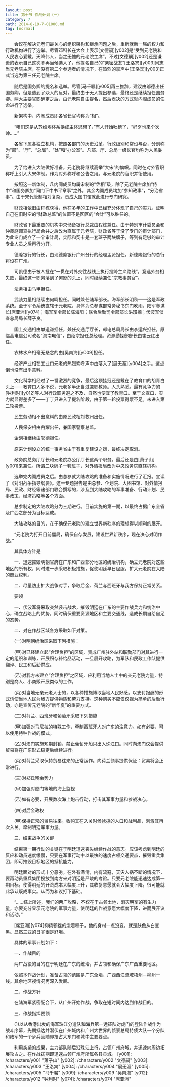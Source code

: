 ```yaml
---
layout: post
title: 第十节 作战计划（一）
category: 7
path: 2014-8-19-7-01000.md
tag: [normal]
---
```


　　会议在解决元老们最关心的组织架构和继承问题之后，重新就新一届的权力和行政机构进行了选举。尽管邓科长在大会上表示[文德嗣][y002]是“受到元老院和人民衷心爱戴，天降伟人，当之无愧的元老院主席”，不过[文德嗣][y002]还是谦逊的表示自己这次不再当候选人了，他提名自己的“亲密战友”[王洛宾][y003]同志当元老院主席，在没有第二个参选者的情况下，在热烈的掌声中[王洛宾][y003]正式当选为第三任元老院主席。

　　随后是国务卿的提名和选举。尽管[马千瞩][y005]再三推辞，建议由邬德出任国务卿，但是遭到了众人的反对，最终由于无人提出参选，最终还是继续担任国务卿。两大主要官职确定之后，由元老院自由提名，然后表决的方式就内阁成员的任命进行了选举。

　　新架构中，内阁成员即各省长官均称为“相”。

　　“咱们这是从苏维埃体系换成主体思想了，”有人开始吐槽了，“好歹也来个次帅……”

　　各省下属各独立机构，按照各部门的历史沿革、行政级别和常设与否，分别称为“部”、“厅”、“总局”、“处”和“办公室”。凡部、厅、总局一级长官均称为人民委员。

　　为了给进入大陆做好准备，元老院将继续高举“大宋”的旗帜。同时在对外官职称呼上引入大宋体制。作为对外称呼和公告之用。与元老院的官职并衔使用。

　　按照这一新体制，凡内阁成员均属宋制的“丞相”级，除了元老院主席加“侍中”和国务卿加“同门下中书平章事”之外。其余内阁成员均加“参知政事”，“分治省事”。由于宋代管制相对复杂。责成大图书馆就此进行专门研究。

　　财政相依旧由程栋获得，他在多年的工作中已经充分体现了自己的实力。证明自己在旧时空的“财政总监”的位置不是区区的“会计”可以胜任的。

　　财政省下最重要的机构中央储备银行总裁由程栋兼任。由于特别审计委员会和仲裁庭调查执行局合并之后改为直属于元老院，财政省等于没了专门的审计部门，为此专门成立了一个审计局，实际和契卡是一套班子两块牌子，等到有足够的审计专业人员之后再行分开。

　　德隆银行的行长，由现德隆银行广州分行的经理孟贤担任。新德隆银行的总行将设在广州。

　　司凯德由于被人批在“一贯在对外交往战线上执行投降主义路线”，竞选外务相失败，最终这一职务落到了何影的头上，同时继续兼任“宗教事务官”。

　　法务相由马甲担任。

　　武装力量相继续由何鸣担任。同时兼任陆军部长。海军部长明秋――这是军政系统。至于军令系统直辖于元老院，具体为总参谋部常务秘书东门吹雨，陆军参谋长[席亚洲][y074]；海军军令部长陈海阳；联合后勤司令部部长洪璜楠；伏波军侦查总局局长薛子良。

　　国土交通相由单道谦担任，兼任交通厅厅长，邮电总局局长由李运兴担任，原临高电信公司改名“海南电信”，由绍宗担任总经理。资源勘探部部长由崔云红出任。

　　农林水产相毫无悬念的由[吴南海][y009]担任。

　　经济产业相在工业口元老的热烈欢呼声中由落入了[展无涯][y004]之手。这点倒也没有出乎意料。

　　文化科学相经过了一番激烈的竞争，最后这顶挂冠还是戴在了教育口的胡青白头上――教育口人多不说，元老多半还当过兼职教师。人头熟悉。最有竞争力的[钟利时][y012]等人对行政职务避之不及，自然也便宜了教育口。至于文宣口，实力就显得差多了――丁丁只进入了提名阶段，由于第一轮投票得票不足。未进入第二轮投票。

　　民生劳动相不出意料的由原民政相刘牧州出任。

　　人民保安相由冉耀出任，兼国家警察总监。

　　企划相继续由邬德担任。

　　原来计划设立的统一事务省由于有重复建设之嫌，最终决定取消。

　　政务院总务厅厅长和元老院办公厅厅长这两个职务。最后还是由[萧子山][y001]来兼任。所谓二块牌子一套班子，对外情报局改为中央政务院直辖机构。

　　选举完内阁成员之后。由总参就大陆攻略的准备和实施情况进行了汇报。宣读了《对明战争指导纲要》。这一专题报告是由总参、企划院、大图书馆、对外情报局、民政、财经等诸部门联合撰写的，涉及到大陆攻略的军事准备、行动计划、民事政策、经济策略等各个方面。

　　总参制定的大陆攻略分为三期进行。目前实施的第一期，以最终占据广东全省及广西之部分为目标达成。

　　大陆攻略的目的，在于确保元老院的建立世界新秩序的理想得以顺利的展开。

　　“元老院为打开目前僵局，确保自存发展，建设世界新秩序，现在决心对明作战。”

　　其具体方针是

　　一、迅速摧毁明朝官府在广东和广西部分地区的统治机构，确立元老院对这些地区的所有权，同时进一步采取积极措施，促使明廷早日屈服，扩大元老院在大陆的商业权利。

　　二、尽量防止扩大战争对手，争取后金、荷兰与西班牙与我方保持正常关系。

　　要领

　　一、伏波军将采取突然袭击战术，摧毁明廷在广东的主要作战兵力和统治中心，确立战略上的优势，同时确保重要资源地区和主要交通线，造成长期自给自足的态势。

　　二、对在作战区域各方采取如下对策。

　　(一)对明朝统治区采取下列措施：

　　(甲)对已经建立起“合理负担”的区域，责成广州驻外站和联勤部门对其进行一定的组织和训练，开展积存补给品活动，一旦展开攻略，为军队和民政工作队提供翻译、民工和后勤供应。

　　(乙)对我方未建立“合理负担”之区域，应利用当地人士中的亲元老院力量，特别是商人、小商贩开展类似的工作。

　　(丙)对当地无亲元老人士的，以各种措施博取当地人民好感。以支付报酬的形式诱使当地人民为我方提供物质和劳力支持。这种购买不应仅仅视为简单的后勤行动，亦是宣传元老院的“新华夏”的重要方式。

　　(二)对荷兰、西班牙和葡萄牙采取下列措施

　　(甲)加强对马尼拉的特殊工作，牵制西班牙人对广东的注意力。如有必要，可以使用特种作战的模式。

　　(乙)对澳门实施短期封锁，禁止葡萄牙船只出入珠江口。同时向澳门议会提供贸易将在广东形式稳定后继续进行。

　　(丙)对荷兰采取保持贸易往来的正常运作。向荷兰领事提供保证：贸易将会正常进行。

　　(三)对郑氏残余势力

　　(甲)加强对厦门等地的海上监视

　　(乙)如有必要，开展数次海上炮击行动，打击其军事力量和参战决心。

　　(四)对后金政权

　　(甲)保持正常的贸易往来。收购其在入关时候掳掠的人口和战利品，刺激其再次入关。牵制明廷军事力量。

　　三、结束战争的关键

　　结束第一期行动的关键在于明廷迅速丧失继续作战的意志。应该考虑到明廷的反应和动员速度缓慢，只要在军事行动中以最快的速度占领交通要点，摧毁重兵集团，即可摧毁目标地区的抵抗能力。

　　明廷面对的形式十分恶劣，在外有满清，内有流寇，天灾人祸不断的情况下，要再动员重兵集团投放到南方来对明廷是严峻的考验。只要元老院能迅速达成第一期目标，使得明廷的开战成本大幅度上升，其收复意愿就会大幅度下降，很可能就此承认既成事实。从而为和议打下基础。

　　“……综上所述，我们的两广攻略，不仅在于占领土地，消灭明军的有生力量，亦要充分显示元老院的军事力量，使明廷的作战意愿大幅度下降，进而展开议和活动。”

　　[席亚洲][y074]抑扬顿挫的念着稿子，他的身材一点没变，就是肤色从白变黑。显然三亚的日子很是舒坦。

　　具体的军事计划如下：

　　一、作战目的

　　两广战役的目的在于明廷在广东的统治，并占领和确保广东广西重要地区。

　　依照本作战计划，准备占领的范围是广东全境，广西西江流域梧州－柳州一线。其余地区视情况再深入发展。

　　二、作战方针

　　在陆海军紧密配合下，从广州开始作战，争取在短时间内达到作战目的。

　　三、作战指挥要领

　　(1)以从香港出发的海军珠江分遣队和海兵第一远征队对虎门的登陆作战作为战斗序幕，先期抵达并潜伏在广州城内和广州大世界的侦察总局特侦大队一个分队和陆军的一个步兵营随即抢占大东门和城中主要要点。

　　利用突袭的成果，主力部队随后沿珠江上行，占领广州府城，并迅速向周边拓展攻占之。在作战初期即迅速占领广州府所属各县县城。
[y001]: /characters/y001 "萧子山"
[y002]: /characters/y002 "文德嗣"
[y003]: /characters/y003 "王洛宾"
[y004]: /characters/y004 "展无涯"
[y005]: /characters/y005 "马千瞩"
[y009]: /characters/y009 "吴南海"
[y012]: /characters/y012 "钟利时"
[y074]: /characters/y074 "席亚洲"

